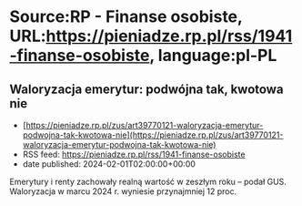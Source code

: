 # Source:RP - Finanse osobiste, URL:https://pieniadze.rp.pl/rss/1941-finanse-osobiste, language:pl-PL

## Waloryzacja emerytur: podwójna tak, kwotowa nie
 - [https://pieniadze.rp.pl/zus/art39770121-waloryzacja-emerytur-podwojna-tak-kwotowa-nie](https://pieniadze.rp.pl/zus/art39770121-waloryzacja-emerytur-podwojna-tak-kwotowa-nie)
 - RSS feed: https://pieniadze.rp.pl/rss/1941-finanse-osobiste
 - date published: 2024-02-01T02:00:00+00:00

Emerytury i renty zachowały realną wartość w zeszłym roku – podał GUS. Waloryzacja w marcu 2024 r. wyniesie przynajmniej 12 proc.

